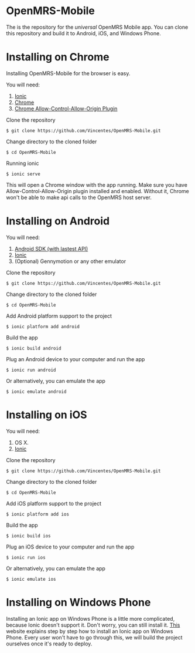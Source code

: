 # OpenMRS-Mobile
The is the repository for the *universal* OpenMRS Mobile app. You can clone this repository and build it to Android, iOS, and Windows Phone.

# Installing on Chrome
Installing OpenMRS-Mobile for the browser is easy.

You will need:
  1. [Ionic](http://ionicframework.com/docs/guide/installation.html)
  2. [Chrome](http://www.google.com/chrome)
  3. [Chrome Allow-Control-Allow-Origin Plugin](https://chrome.google.com/webstore/detail/allow-control-allow-origi/nlfbmbojpeacfghkpbjhddihlkkiljbi?hl=en)

Clone the repository

    $ git clone https://github.com/Vincentes/OpenMRS-Mobile.git

Change directory to the cloned folder

    $ cd OpenMRS-Mobile

Running ionic

    $ ionic serve
This will open a Chrome window with the app running. Make sure you have Allow-Control-Allow-Origin plugin installed and enabled. Without it, Chrome won't be able to make api calls to the OpenMRS host server.

# Installing on Android

You will need:
  1. [Android SDK (with lastest API)](http://developer.android.com/sdk/installing/index.html?pkg=tools)
  2. [Ionic](http://ionicframework.com/docs/guide/installation.html)
  3. (Optional) Gennymotion or any other emulator

Clone the repository

    $ git clone https://github.com/Vincentes/OpenMRS-Mobile.git

Change directory to the cloned folder

    $ cd OpenMRS-Mobile


Add Android platform support to the project

    $ ionic platform add android
    
Build the app

    $ ionic build android
    
Plug an Android device to your computer and run the app

    $ ionic run android
    
Or alternatively, you can emulate the app

    $ ionic emulate android
    
# Installing on iOS

You will need:
  1. OS X.
  2. [Ionic](http://ionicframework.com/docs/guide/installation.html)

Clone the repository

    $ git clone https://github.com/Vincentes/OpenMRS-Mobile.git

Change directory to the cloned folder

    $ cd OpenMRS-Mobile


Add iOS platform support to the project

    $ ionic platform add ios
    
Build the app

    $ ionic build ios
    
Plug an iOS device to your computer and run the app

    $ ionic run ios
    
Or alternatively, you can emulate the app

    $ ionic emulate ios

# Installing on Windows Phone

Installing an Ionic app on Windows Phone is a little more complicated, because Ionic doesn't support it. Don't worry, you can still install it. [This](http://www.badpenguin.org/how-to-make-your-ionic-cordova-app-to-run-under-windows-phone-8-1-and-desktop) website explains step by step how to install an Ionic app on Windows Phone. Every user won't have to go through this, we will build the project ourselves once it's ready to deploy.
